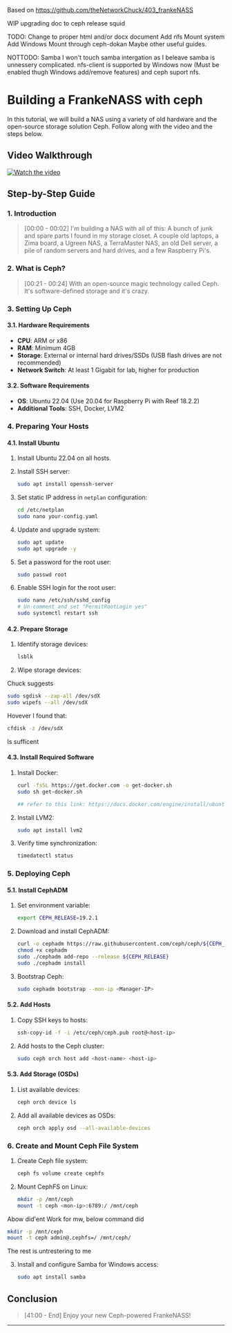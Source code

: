 
Based on https://github.com/theNetworkChuck/403_frankeNASS

WIP upgrading doc to ceph release squid

TODO:
Change to proper html and/or docx document
Add nfs Mount system
Add Windows Mount through ceph-dokan
Maybe other useful guides.

NOTTODO:
Samba I won't touch samba intergation as I beleave samba 
is unnessery complicated. nfs-client is supported by Windows now 
(Must be enabled thugh Windows add/remove features) and ceph suport nfs.

# Building a FrankeNASS with ceph

In this tutorial, we will build a NAS using a variety of old hardware and the open-source storage solution Ceph. Follow along with the video and the steps below.

## Video Walkthrough

[![Watch the video](https://img.youtube.com/vi/jJrnJ9rj6fs/maxresdefault.jpg)](https://youtu.be/jJrnJ9rj6fs)

## Step-by-Step Guide

### 1. Introduction

> [00:00 - 00:02] I'm building a NAS with all of this: A bunch of junk and spare parts I found in my storage closet. A couple old laptops, a Zima board, a Ugreen NAS, a TerraMaster NAS, an old Dell server, a pile of random servers and hard drives, and a few Raspberry Pi's.

### 2. What is Ceph?

> [00:21 - 00:24] With an open-source magic technology called Ceph. It's software-defined storage and it's crazy.

### 3. Setting Up Ceph

#### 3.1. Hardware Requirements

- **CPU**: ARM or x86
- **RAM**: Minimum 4GB
- **Storage**: External or internal hard drives/SSDs (USB flash drives are not recommended)
- **Network Switch**: At least 1 Gigabit for lab, higher for production

#### 3.2. Software Requirements

- **OS**: Ubuntu 22.04 (Use 20.04 for Raspberry Pi with Reef 18.2.2)
- **Additional Tools**: SSH, Docker, LVM2

### 4. Preparing Your Hosts

#### 4.1. Install Ubuntu

1. Install Ubuntu 22.04 on all hosts.
2. Install SSH server:
   ```sh
   sudo apt install openssh-server
   ```

3. Set static IP address in `netplan` configuration:
   ```sh
   cd /etc/netplan
   sudo nano your-config.yaml
   ```

4. Update and upgrade system:
   ```sh
   sudo apt update
   sudo apt upgrade -y
   ```

5. Set a password for the root user:
   ```sh
   sudo passwd root
   ```

6. Enable SSH login for the root user:
   ```sh
   sudo nano /etc/ssh/sshd_config
   # Un-comment and set "PermitRootLogin yes"
   sudo systemctl restart ssh
   ```

#### 4.2. Prepare Storage

1. Identify storage devices:
   ```sh
   lsblk
   ```

2. Wipe storage devices:

Chuck suggests
   ```sh
   sudo sgdisk --zap-all /dev/sdX
   sudo wipefs --all /dev/sdX
   ```

Hovever I found that:
   ```sh
   cfdisk -z /dev/sdX
   ```
Is sufficent

#### 4.3. Install Required Software

1. Install Docker:
   ```sh
   curl -fsSL https://get.docker.com -o get-docker.sh
   sudo sh get-docker.sh

   ## refer to this link: https://docs.docker.com/engine/install/ubuntu/
   ```

2. Install LVM2:
   ```sh
   sudo apt install lvm2
   ```

3. Verify time synchronization:
   ```sh
   timedatectl status
   ```

### 5. Deploying Ceph

#### 5.1. Install CephADM

1. Set environment variable:
   ```sh
   export CEPH_RELEASE=19.2.1
   ```

2. Download and install CephADM:
   ```sh
   curl -o cephadm https://raw.githubusercontent.com/ceph/ceph/${CEPH_RELEASE}/src/cephadm/cephadm
   chmod +x cephadm
   sudo ./cephadm add-repo --release ${CEPH_RELEASE}
   sudo ./cephadm install
   ```

3. Bootstrap Ceph:
   ```sh
   sudo cephadm bootstrap --mon-ip <Manager-IP>
   ```

#### 5.2. Add Hosts

1. Copy SSH keys to hosts:
   ```sh
   ssh-copy-id -f -i /etc/ceph/ceph.pub root@<host-ip>
   ```

2. Add hosts to the Ceph cluster:
   ```sh
   sudo ceph orch host add <host-name> <host-ip>
   ```

#### 5.3. Add Storage (OSDs)

1. List available devices:
   ```sh
   ceph orch device ls
   ```

2. Add all available devices as OSDs:
   ```sh
   ceph orch apply osd --all-available-devices
   ```

### 6. Create and Mount Ceph File System

1. Create Ceph file system:
   ```sh
   ceph fs volume create cephfs
   ```

2. Mount CephFS on Linux:
   ```sh
   mkdir -p /mnt/ceph
   mount -t ceph <mon-ip>:6789:/ /mnt/ceph
   ```
Abow did'ent Work for mw, below command did

   ```sh
   mkdir -p /mnt/ceph
   mount -t ceph admin@.cephfs=/ /mnt/ceph/
   ```

The rest is untrestering to me


3. Install and configure Samba for Windows access:
   ```sh
   sudo apt install samba
   ```

## Conclusion

> [41:00 - End] Enjoy your new Ceph-powered FrankeNASS!

---

